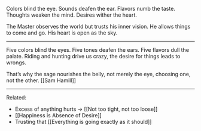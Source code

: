 Colors blind the eye.
Sounds deafen the ear.
Flavors numb the taste.
Thoughts weaken the mind.
Desires wither the heart.

The Master observes the world
but trusts his inner vision.
He allows things to come and go.
His heart is open as the sky.

-------------------

Five colors blind the eyes.
Five tones deafen the ears.
Five flavors dull the palate.
Riding and hunting drive us crazy,
the desire for things leads to wrongs.

That’s why the sage
nourishes the belly, not merely the eye,
choosing one, not the other. [[Sam Hamill]]

-------------------

Related: 
- Excess of anything hurts → [[Not too tight, not too loose]]
- [[Happiness is Absence of Desire]]
- Trusting that [[Everything is going exactly as it should]]